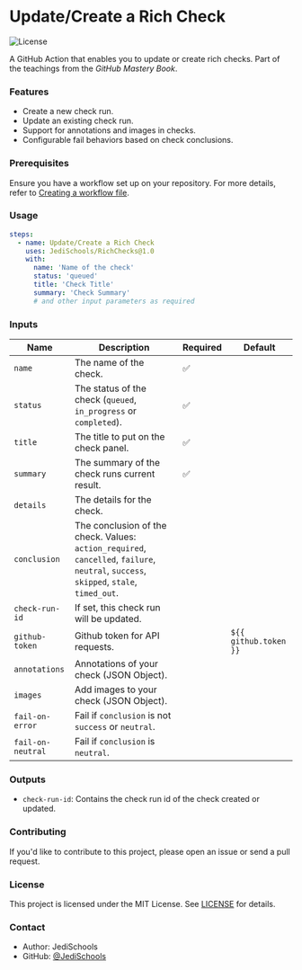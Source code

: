# Update/Create a Rich Check

![License](https://img.shields.io/github/license/JediSchools/RichChecks)

A GitHub Action that enables you to update or create rich checks. Part of the teachings from the *GitHub Mastery Book*.

### Features

- Create a new check run.
- Update an existing check run.
- Support for annotations and images in checks.
- Configurable fail behaviors based on check conclusions.

### Prerequisites

Ensure you have a workflow set up on your repository. For more details, refer to [Creating a workflow file](https://docs.github.com/en/actions/learn-github-actions/introduction-to-github-actions#create-an-example-workflow).

### Usage

```yaml
steps:
  - name: Update/Create a Rich Check
    uses: JediSchools/RichChecks@1.0
    with:
      name: 'Name of the check'
      status: 'queued'
      title: 'Check Title'
      summary: 'Check Summary'
      # and other input parameters as required
```

### Inputs

| Name          | Description   | Required | Default |
|---------------|---------------|----------|---------|
| `name`        | The name of the check. | ✅ | |
| `status`      | The status of the check (`queued`, `in_progress` or `completed`). | ✅ | |
| `title`       | The title to put on the check panel. | ✅ | |
| `summary`     | The summary of the check runs current result. | ✅ | |
| `details`     | The details for the check. | | |
| `conclusion`  | The conclusion of the check. Values: `action_required`, `cancelled`, `failure`, `neutral`, `success`, `skipped`, `stale`, `timed_out`. | | |
| `check-run-id`| If set, this check run will be updated. | | |
| `github-token`| Github token for API requests. | | `${{ github.token }}` |
| `annotations` | Annotations of your check (JSON Object). | | |
| `images`      | Add images to your check (JSON Object). | | |
| `fail-on-error` | Fail if `conclusion` is not `success` or `neutral`. | | |
| `fail-on-neutral` | Fail if `conclusion` is `neutral`. | | |

### Outputs

- `check-run-id`: Contains the check run id of the check created or updated.

### Contributing

If you'd like to contribute to this project, please open an issue or send a pull request.

### License

This project is licensed under the MIT License. See [LICENSE](./LICENSE.txt) for details.

### Contact

- Author: JediSchools
- GitHub: [@JediSchools](https://github.com/JediSchools)
